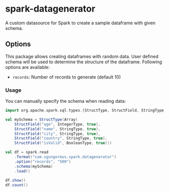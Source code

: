 # spark-datagenerator
A custom datasource for Spark to create a sample dataframe with given schema. 

## Options
This package allows creating dataframes with random data. User defined schema will be used to determine the structure of the dataframe. 
Following options are available:
* `records`: Number of records to generate (default 10)

### Usage

You can manually specify the schema when reading data:

```scala
import org.apache.spark.sql.types.{StructType, StructField, StringType, IntegerType}

val mySchema = StructType(Array(
    StructField("age", IntegerType, true),
    StructField("name", StringType, true),
    StructField("city", StringType, true),
    StructField("country", StringType, true),
    StructField("isValid", BooleanType, true)))

val df = spark.read
    .format("com.sgungormus.spark.datagenarator")
    .option("records", "500")
    .schema(mySchema)
    .load()
    
df.show()
df.count()

```

